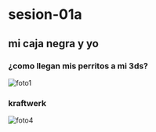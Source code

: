 # sesion-01a
## mi caja negra y yo

### ¿como llegan mis perritos a mi 3ds?

![foto1](https://github.com/user-attachments/assets/27bde512-b2ea-475e-8833-fa6e4e4d4cc2)

### kraftwerk

![foto4](https://github.com/user-attachments/assets/1e42a54d-2365-40c1-bd70-65c93ae56f55)
